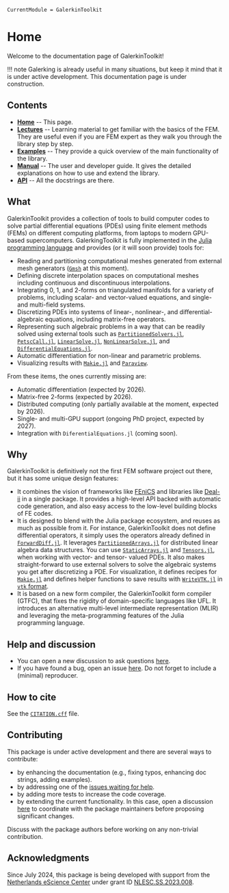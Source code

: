 ```@meta
CurrentModule = GalerkinToolkit
```

# Home

Welcome to the documentation page of GalerkinToolkit!

!!! note
    Galerking is already useful in many situations, but keep it mind that it is under active development. This documentation page
    is under construction.

## Contents

- **[Home](@ref)** -- This page.
- **[Lectures](@ref)** -- Learning material to get familiar with the basics of the FEM. They are useful even if you are FEM expert as they walk you through the library step by step.
- **[Examples](@ref)** -- They provide a quick overview of the main functionality of the library.
- **[Manual](@ref)** -- The user and developer guide. It gives the detailed explanations on how to use and extend the library.
- **[API](@ref)** -- All the docstrings are there.

## What

GalerkinToolkit provides a collection of tools to build computer codes to solve partial differential equations (PDEs)
using finite element methods (FEMs) on different computing platforms, from laptops to modern GPU-based supercomputers.
GalerkingToolkit is fully implemented in the [Julia programming language](https://julialang.org/) and provides (or it will soon provide) tools for:

- Reading and partitioning computational meshes generated from external mesh generators ([`Gmsh`](https://gmsh.info/) at this moment).
- Defining discrete interpolation spaces on computational meshes including continuous and discontinuous interpolations.
- Integrating 0, 1, and 2-forms on triangulated manifolds for a variety of problems, including scalar- and vector-valued equations, and single- and multi-field systems.
- Discretizing PDEs into systems of linear-, nonlinear-, and differential-algebraic equations, including matrix-free operators.
- Representing such algebraic problems in a way that can be readily solved using external tools such as [`PartitionedSolvers.jl`](https://github.com/PartitionedArrays/PartitionedArrays.jl), [`PetscCall.jl`](https://github.com/PartitionedArrays/PetscCall.jl), [`LinearSolve.jl`](https://github.com/SciML/LinearSolve.jl), [`NonLinearSolve.jl`](https://github.com/SciML/NonlinearSolve.jl), and [`DifferentialEquations.jl`](https://github.com/SciML/DifferentialEquations.jl).
- Automatic differentiation for non-linear and parametric problems.
- Visualizing results with [`Makie.jl`](https://github.com/MakieOrg/Makie.jl) and [`Paraview`](https://www.paraview.org/).

From these items, the ones currently missing are:

- Automatic differentiation (expected by 2026).
- Matrix-free 2-forms (expected by 2026).
- Distributed computing (only partially available at the moment, expected by 2026).
- Single- and multi-GPU support (ongoing PhD project, expected by 2027).
- Integration with `DiferentialEquations.jl` (coming soon).

## Why

GalerkinToolkit is definitively not the first FEM software project out there, but it has some unique design features:

- It combines the vision of frameworks like [FEniCS](https://fenicsproject.org/) and libraries like [Deal-ii](https://www.dealii.org/) in a single package. It provides a high-level API backed with automatic code generation, and also easy access to the low-level building blocks of FE codes.
- It is designed to blend with the Julia package ecosystem, and reuses as much as possible from it. For instance, GalerkinToolkit does not define differential operators, it simply uses the operators already defined in [`ForwardDiff.jl`](https://github.com/JuliaDiff/ForwardDiff.jl). It leverages [`PartitionedArrays.jl`](https://github.com/PartitionedArrays/PartitionedArrays.jl) for distributed linear algebra data structures. You can use [`StaticArrays.jl`](https://github.com/JuliaArrays/StaticArrays.jl) and [`Tensors.jl`](https://github.com/Ferrite-FEM/Tensors.jl), when working with vector- and tensor- valued PDEs. It also makes straight-forward to use external solvers to solve the algebraic systems you get after discretizing a PDE. For visualization, it defines recipes for [`Makie.jl`](https://github.com/MakieOrg/Makie.jl) and defines helper functions to save results with [`WriteVTK.jl`](https://github.com/JuliaVTK/WriteVTK.jl) in [`vtk` format](https://vtk.org/).
- It is based on a new form compiler, the GalerkinToolkit form compiler (GTFC), that fixes the rigidity of domain-specific languages like UFL. It introduces an alternative multi-level intermediate representation (MLIR) and leveraging the meta-programming features of the Julia programming language. 


## Help and discussion

- You can open a new discussion to ask questions [here](https://github.com/GalerkinToolkit/GalerkinToolkit.jl/discussions).
- If you have found a bug, open an issue [here](https://github.com/GalerkinToolkit/GalerkinToolkit.jl/issues). Do not forget to include a (minimal) reproducer.

## How to cite

See the [`CITATION.cff`](https://github.com/GalerkinToolkit/GalerkinToolkit.jl/blob/main/CITATION.cff) file.

## Contributing

This package is under active development and there are several ways to contribute:

- by enhancing the documentation (e.g., fixing typos, enhancing doc strings, adding examples).
- by addressing one of the [issues waiting for help](https://github.com/GalerkinToolkit/GalerkinToolkit.jl/labels/help%20wanted).
- by adding more tests to increase the code coverage.
- by extending the current functionality. In this case, open a discussion [here](https://github.com/GalerkinToolkit/GalerkinToolkit.jl/discussions) to coordinate with the package maintainers before proposing significant changes.

Discuss with the package authors before working on any non-trivial contribution.

## Acknowledgments

Since July 2024, this package is being developed with support from the [Netherlands eScience Center](https://www.esciencecenter.nl/) under grant ID [NLESC.SS.2023.008](https://research-software-directory.org/projects/hp2sim).


